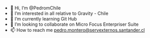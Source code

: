 - 👋 Hi, I’m @PedromChile
- 👀 I’m interested in all relative to Gravity - Chile
- 🌱 I’m currently learning Git Hub
- 💞️ I’m looking to collaborate on Micro Focus Enterpriser Suite
- 📫 How to reach me pedro.montero@servexternos.santander.cl  <!---
PedromChile/PedromChile is a ✨ special ✨ repository because its `README.md` (this file) appears on your GitHub profile.
You can click the Preview link to take a look at your changes.
--->
